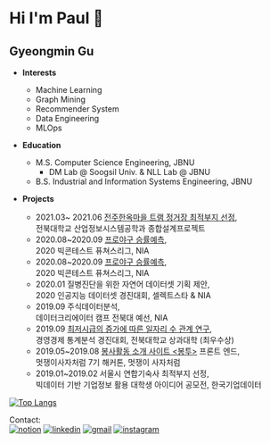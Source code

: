 # Hi I'm Paul  👋

## Gyeongmin Gu
+ __Interests__
  - Machine Learning
  - Graph Mining
  - Recommender System
  - Data Engineering
  - MLOps

+ __Education__
    -  M.S. Computer Science Engineering, JBNU
        - DM Lab @ Soogsil Univ. & NLL Lab @ JBNU
    -  B.S. Industrial and Information Systems Engineering, JBNU 

+ __Projects__
    - 2021.03~ 2021.06 [전주한옥마을 트램 정거장 최적부지 선정](https://github.com/Ant9615/FinalProject_JBNU_ISE), \
      전북대학교 산업정보시스템공학과 종합설계프로젝트
    - 2020.08~2020.09 [프로야구 승률예측](https://github.com/NOVUS-JBNU/NOVUS_Futures), \
      2020 빅콘테스트 퓨쳐스리그, NIA
    - 2020.08~2020.09 [프로야구 승률예측](https://github.com/NOVUS-JBNU/NOVUS_Futures), \
      2020 빅콘테스트 퓨쳐스리그, NIA
  - 2020.01 질병진단을 위한 자연어 데이터셋 기획 제안, \
      2020 인공지능 데이터셋 경진대회, 셀렉트스타 & NIA
  - 2019.09 주식데이터분석, \
      데이터크리에이터 캠프 전북대 예선, NIA
  - 2019.09 [최저시급의 증가에 따른 일자리 수 관계 연구](https://github.com/Ant9615/analytics-contest-JBNU), \
      경영경제 통계분석 경진대회, 전북대학교 상과대학 (최우수상)
  - 2019.05~2019.08 [봉사활동 소개 사이트 <봉투>](https://github.com/bongtoo) 프론트 엔드, <br> 
      멋쟁이사자처럼 7기 해커톤, 멋쟁이 사자처럼
  - 2019.01~2019.02 서울시 연합기숙사 최적부지 선정, \
      빅데이터 기반 기업정보 활용 대학생 아이디어 공모전, 한국기업데이터
    

[![Top Langs](https://github-readme-stats.vercel.app/api/top-langs/?username=Paul9615&layout=compact)](https://github.com/anuraghazra/github-readme-stats)

Contact:<br>
<a href="https://few-car-b8e.notion.site/Gyeongmin-Gu-31039b6b78de48de86a19bb7951e92c1" target="blank"><img src="https://img.shields.io/badge/notion-ffffff?style=for-the-badge&logoColor=black" alt="notion"></a>
<a href="https://www.linkedin.com/in/gyeong-min-gu-0183041a8" target="blank"><img src="https://img.shields.io/badge/LinkedIn-0077B5?style=for-the-badge&logo=linkedin&logoColor=white" alt="linkedin"/></a>
<a href="mailto:rudals901@gmail.com" target="blank"><img src="https://img.shields.io/badge/Gmail-D14836?style=for-the-badge&logo=gmail&logoColor=white" alt="gmail"/></a> 
<a href="https://www.instagram.com/and_ant9" target="blank"><img src="https://img.shields.io/badge/Instagram-E4405F?style=for-the-badge&logo=instagram&logoColor=white" alt="instagram"/></a>
